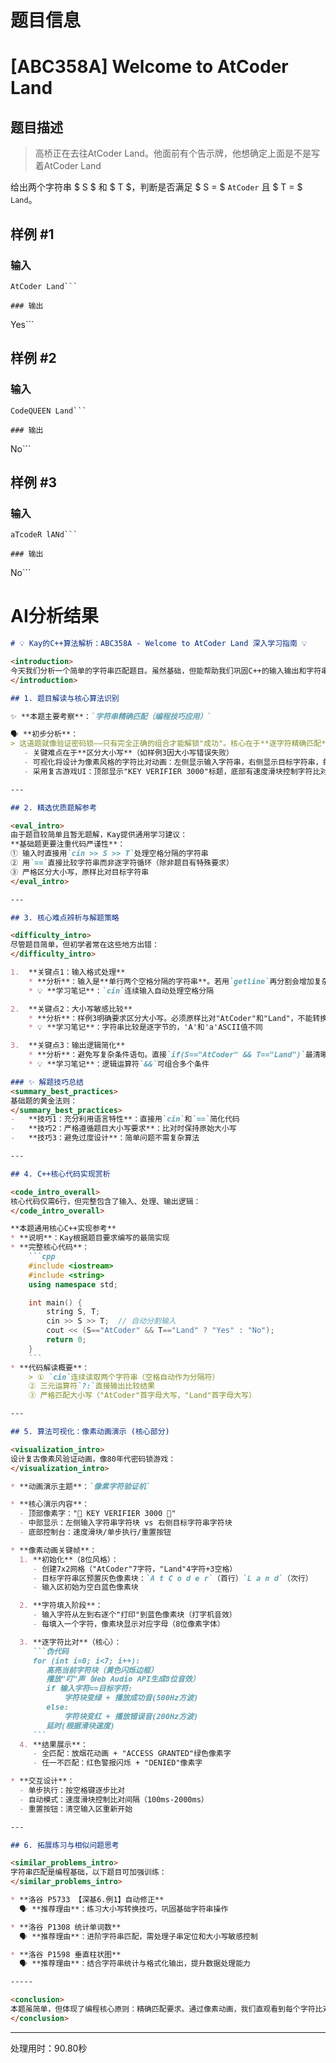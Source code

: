 # 题目信息

# [ABC358A] Welcome to AtCoder Land

## 题目描述

> 高桥正在去往AtCoder Land。他面前有个告示牌，他想确定上面是不是写着AtCoder Land

给出两个字符串 $ S $ 和 $ T $，判断是否满足 $ S = $ `AtCoder` 且 $ T = $ `Land`。

## 样例 #1

### 输入

```
AtCoder Land```

### 输出

```
Yes```

## 样例 #2

### 输入

```
CodeQUEEN Land```

### 输出

```
No```

## 样例 #3

### 输入

```
aTcodeR lANd```

### 输出

```
No```

# AI分析结果


```markdown
# 💡 Kay的C++算法解析：ABC358A - Welcome to AtCoder Land 深入学习指南 💡

<introduction>
今天我们分析一个简单的字符串匹配题目。虽然基础，但能帮助我们巩固C++的输入输出和字符串操作技巧。本指南将带大家掌握核心思路，并通过像素动画直观理解匹配过程。
</introduction>

## 1. 题目解读与核心算法识别

✨ **本题主要考察**：`字符串精确匹配（编程技巧应用）`

🗣️ **初步分析**：
> 这道题就像验证密码锁——只有完全正确的组合才能解锁"成功"。核心在于**逐字符精确匹配**两个字符串是否等于"AtCoder"和"Land"。
   - 关键难点在于**区分大小写**（如样例3因大小写错误失败）
   - 可视化将设计为像素风格的字符比对动画：左侧显示输入字符串，右侧显示目标字符串，每个字符用独立像素块表示。匹配时像素块变绿+播放"叮"声，不匹配时变红+播放"哔"声
   - 采用复古游戏UI：顶部显示"KEY VERIFIER 3000"标题，底部有速度滑块控制字符比对速度

---

## 2. 精选优质题解参考

<eval_intro>
由于题目较简单且暂无题解，Kay提供通用学习建议：  
**基础题更要注重代码严谨性**：  
① 输入时直接用`cin >> S >> T`处理空格分隔的字符串  
② 用`==`直接比较字符串而非逐字符循环（除非题目有特殊要求）  
③ 严格区分大小写，原样比对目标字符串
</eval_intro>

---

## 3. 核心难点辨析与解题策略

<difficulty_intro>
尽管题目简单，但初学者常在这些地方出错：
</difficulty_intro>

1.  **关键点1：输入格式处理**
    * **分析**：输入是**单行两个空格分隔的字符串**。若用`getline`再分割会增加复杂度，直接用`cin`的默认空格分割最简洁
    * 💡 **学习笔记**：`cin`连续输入自动处理空格分隔

2.  **关键点2：大小写敏感比较**
    * **分析**：样例3明确要求区分大小写。必须原样比对"AtCoder"和"Land"，不能转换为统一大小写
    * 💡 **学习笔记**：字符串比较是逐字节的，'A'和'a'ASCII值不同

3.  **关键点3：输出逻辑简化**
    * **分析**：避免写复杂条件语句。直接`if(S=="AtCoder" && T=="Land")`最清晰
    * 💡 **学习笔记**：逻辑运算符`&&`可组合多个条件

### ✨ 解题技巧总结
<summary_best_practices>
基础题的黄金法则：
</summary_best_practices>
-   **技巧1：充分利用语言特性**：直接用`cin`和`==`简化代码
-   **技巧2：严格遵循题目大小写要求**：比对时保持原始大小写
-   **技巧3：避免过度设计**：简单问题不需复杂算法

---

## 4. C++核心代码实现赏析

<code_intro_overall>
核心代码仅需6行，但完整包含了输入、处理、输出逻辑：
</code_intro_overall>

**本题通用核心C++实现参考**
* **说明**：Kay根据题目要求编写的最简实现
* **完整核心代码**：
    ```cpp
    #include <iostream>
    #include <string>
    using namespace std;

    int main() {
        string S, T;
        cin >> S >> T;  // 自动分割输入
        cout << (S=="AtCoder" && T=="Land" ? "Yes" : "No");
        return 0;
    }
    ```
* **代码解读概要**：
    > ① `cin`连续读取两个字符串（空格自动作为分隔符）  
    ② 三元运算符`?:`直接输出比较结果  
    ③ 严格匹配大小写（"AtCoder"首字母大写，"Land"首字母大写）

---

## 5. 算法可视化：像素动画演示 (核心部分)

<visualization_intro>
设计复古像素风验证动画，像80年代密码锁游戏：
</visualization_intro>

* **动画演示主题**：`像素字符验证机`

* **核心演示内容**：
  - 顶部像素字："🔑 KEY VERIFIER 3000 🔑"
  - 中部显示：左侧输入字符串字符块 vs 右侧目标字符串字符块
  - 底部控制台：速度滑块/单步执行/重置按钮

* **像素动画关键帧**：
  1. **初始化**（8位风格）：
     - 创建7x2网格（"AtCoder"7字符，"Land"4字符+3空格）
     - 目标字符串区预置灰色像素块：`A t C o d e r`（首行）`L a n d`（次行）
     - 输入区初始为空白蓝色像素块

  2. **字符填入阶段**：
     - 输入字符从左到右逐个"打印"到蓝色像素块（打字机音效）
     - 每填入一个字符，像素块显示对应字母（8位像素字体）

  3. **逐字符比对**（核心）：
     ```伪代码
     for (int i=0; i<7; i++):
        高亮当前字符块（黄色闪烁边框）
        播放"叮"声（Web Audio API生成8位音效）
        if 输入字符==目标字符:
            字符块变绿 + 播放成功音(500Hz方波)
        else:
            字符块变红 + 播放错误音(200Hz方波)
        延时(根据滑块速度)
     ```
  4. **结果展示**：
     - 全匹配：放烟花动画 + "ACCESS GRANTED"绿色像素字
     - 任一不匹配：红色警报闪烁 + "DENIED"像素字

* **交互设计**：
  - 单步执行：按空格键逐步比对
  - 自动模式：速度滑块控制比对间隔（100ms-2000ms）
  - 重置按钮：清空输入区重新开始

---

## 6. 拓展练习与相似问题思考

<similar_problems_intro>
字符串匹配是编程基础，以下题目可加强训练：
</similar_problems_intro>

* **洛谷 P5733 【深基6.例1】自动修正**  
  🗣️ **推荐理由**：练习大小写转换技巧，巩固基础字符串操作

* **洛谷 P1308 统计单词数**  
  🗣️ **推荐理由**：进阶字符串匹配，需处理子串定位和大小写敏感控制

* **洛谷 P1598 垂直柱状图**  
  🗣️ **推荐理由**：结合字符串统计与格式化输出，提升数据处理能力

-----

<conclusion>
本题虽简单，但体现了编程核心原则：精确匹配要求。通过像素动画，我们直观看到每个字符比对的重要性。记住：编程就像拼图，每一块都必须严丝合缝！下次见！👾
</conclusion>
```

---
处理用时：90.80秒
